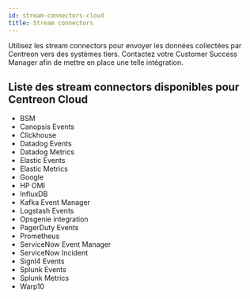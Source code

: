 ```yaml
---
id: stream-connectors-cloud
title: Stream connectors
---
```


Utilisez les stream connectors pour envoyer les données collectées par Centreon vers des systèmes tiers. Contactez votre Customer Success Manager afin de mettre en place une telle intégration.

## Liste des stream connectors disponibles pour Centreon Cloud

* BSM
* Canopsis Events
* Clickhouse
* Datadog Events
* Datadog Metrics
* Elastic Events
* Elastic Metrics
* Google
* HP OMI
* InfluxDB
* Kafka Event Manager
* Logstash Events
* Opsgenie integration
* PagerDuty Events
* Prometheus
* ServiceNow Event Manager
* ServiceNow Incident
* Signl4 Events
* Splunk Events
* Splunk Metrics
* Warp10
